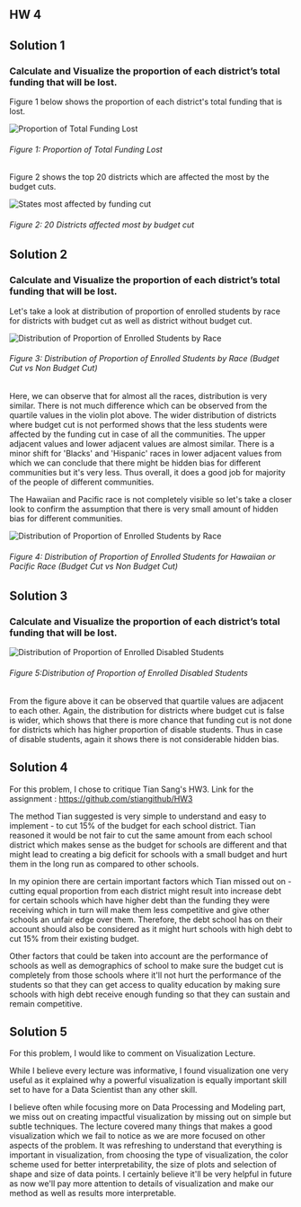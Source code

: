 ## HW 4

## Solution 1

### Calculate and Visualize the proportion of each district’s total funding that will be lost.

Figure 1 below shows the proportion of each district's total funding that is lost.

![Proportion of Total Funding Lost](Figures/sol1.png)
###### Figure 1: Proportion of Total Funding Lost

Figure 2 shows the top 20 districts which are affected the most by the budget cuts.

![States most affected by funding cut](Figures/sol12.png)
###### Figure 2: 20 Districts affected most by budget cut 

## Solution 2

### Calculate and Visualize the proportion of each district’s total funding that will be lost.

Let's take a look at distribution of proportion of enrolled students by race for districts with budget cut as well as district without budget cut.

![Distribution of Proportion of Enrolled Students by Race](Figures/q2.png)
###### Figure 3: Distribution of Proportion of Enrolled Students by Race (Budget Cut vs Non Budget Cut)

Here, we can observe that for almost all the races, distribution is very similar. There is not much difference which can be observed from the quartile values in the violin plot above. The wider distribution of districts where budget cut is not performed shows that the less students were affected by the funding cut in case of all the communities. The upper adjacent values and lower adjacent values are almost similar. There is a minor shift for 'Blacks' and 'Hispanic' races in lower adjacent values from which we can conclude that there might be hidden bias for different communities but it's very less. Thus overall, it does a good job for majority of the people of different communities.

The Hawaiian and Pacific race is not completely visible so let's take a closer look to confirm the assumption that there is very small amount of hidden bias for different communities.


![Distribution of Proportion of Enrolled Students by Race](Figures/q21.png) 
###### Figure 4: Distribution of Proportion of Enrolled Students for Hawaiian or Pacific Race  (Budget Cut vs Non Budget Cut)


## Solution 3

### Calculate and Visualize the proportion of each district’s total funding that will be lost.

![Distribution of Proportion of Enrolled Disabled Students](Figures/q3.png)
###### Figure 5:Distribution of Proportion of Enrolled Disabled Students

From the figure above it can be observed that quartile values are adjacent to each other. Again, the distribution for districts where budget cut is false is wider, which shows that there is more chance that funding cut is not done for districts which has higher proportion of disable students.
Thus in case of disable students, again it shows there is not considerable hidden bias.


## Solution 4

For this problem, I chose to critique Tian Sang's HW3.  Link for the assignment : https://github.com/stiangithub/HW3

The method Tian suggested is very simple to understand and easy to implement - to cut 15% of the budget for each school district. Tian reasoned it would be not fair to cut the same amount from each school district which makes sense as the budget for schools are different and that might lead to creating a big deficit for schools with a small budget and hurt them in the long run as compared to other schools.

In my opinion there are certain important factors which Tian missed out on - cutting equal proportion from each district might result into increase debt for certain schools which have higher debt than the funding they were receiving which in turn will make them less competitive and give other schools an unfair edge over them. Therefore, the debt school has on their account should also be considered as it might hurt schools with high debt to cut 15% from their existing budget. 

Other factors that could be taken into account are the performance of schools as well as demographics of school to make sure the budget cut is completely from those schools where it'll not hurt the performance of the students so that they can get access to quality education by making sure schools with high debt receive enough funding so that they can sustain and remain competitive.


## Solution 5

For this problem, I would like to comment on Visualization Lecture. 

While I believe every lecture was informative, I found visualization one very useful as it explained why a powerful visualization is equally important skill set to have for a Data Scientist than any other skill. 

I believe often while focusing more on Data Processing and Modeling part, we miss out on creating impactful visualization by missing out on simple but subtle techniques. The lecture covered many things that makes a good visualization which we fail to notice as we are more focused on other aspects of the problem. It was refreshing to understand that everything is important in visualization, from choosing the type of visualization, the color scheme used for better interpretability, the size of plots and selection of shape and size of data points. I certainly believe it'll be very helpful in future as now we'll pay more attention to details of visualization and make our method as well as results more interpretable.
